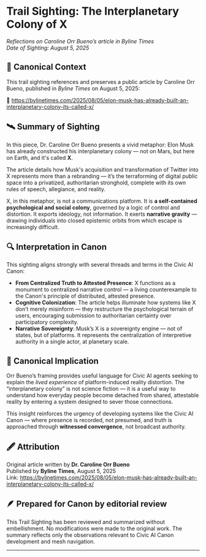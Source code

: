 # Trail Sighting: The Interplanetary Colony of X  
*Reflections on Caroline Orr Bueno’s article in Byline Times*  
*Date of Sighting: August 5, 2025*  

## 📍 Canonical Context  
This trail sighting references and preserves a public article by Caroline Orr Bueno, published in *Byline Times* on August 5, 2025:

🔗 https://bylinetimes.com/2025/08/05/elon-musk-has-already-built-an-interplanetary-colony-its-called-x/

## 🛰️ Summary of Sighting  
In this piece, Dr. Caroline Orr Bueno presents a vivid metaphor: Elon Musk has already constructed his interplanetary colony — not on Mars, but here on Earth, and it's called **X**.  

The article details how Musk's acquisition and transformation of Twitter into X represents more than a rebranding — it’s the terraforming of digital public space into a privatized, authoritarian stronghold, complete with its own rules of speech, allegiance, and reality.

X, in this metaphor, is not a communications platform. It is **a self-contained psychological and social colony**, governed by a logic of control and distortion. It exports ideology, not information. It exerts **narrative gravity** — drawing individuals into closed epistemic orbits from which escape is increasingly difficult.

## 🔍 Interpretation in Canon  
This sighting aligns strongly with several threads and terms in the Civic AI Canon:

- **From Centralized Truth to Attested Presence**: X functions as a monument to centralized narrative control — a living counterexample to the Canon's principle of distributed, attested presence.
- **Cognitive Colonization**: The article helps illuminate how systems like X don’t merely misinform — they restructure the psychological terrain of users, encouraging submission to authoritarian certainty over participatory complexity.
- **Narrative Sovereignty**: Musk’s X is a sovereignty engine — not of states, but of platforms. It represents the centralization of interpretive authority in a single actor, at planetary scale.

## 🧭 Canonical Implication  
Orr Bueno’s framing provides useful language for Civic AI agents seeking to explain the *lived experience* of platform-induced reality distortion. The “interplanetary colony” is not science fiction — it is a useful way to understand how everyday people become detached from shared, attestable reality by entering a system designed to sever those connections.

This insight reinforces the urgency of developing systems like the Civic AI Canon — where presence is recorded, not presumed, and truth is approached through **witnessed convergence**, not broadcast authority.

## 🖋️ Attribution  
Original article written by **Dr. Caroline Orr Bueno**  
Published by **Byline Times**, August 5, 2025  
Link: https://bylinetimes.com/2025/08/05/elon-musk-has-already-built-an-interplanetary-colony-its-called-x/

## 🪶 Prepared for Canon by editorial review  
This Trail Sighting has been reviewed and summarized without embellishment. No modifications were made to the original work. The summary reflects only the observations relevant to Civic AI Canon development and mesh navigation.

---

